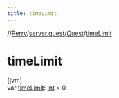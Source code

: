 ```yaml
---
title: timeLimit
---
```

//[Perry](../../../index.html)/[server.quest](../index.html)/[Quest](index.html)/[timeLimit](time-limit.html)



# timeLimit



[jvm]\
var [timeLimit](time-limit.html): [Int](https://kotlinlang.org/api/latest/jvm/stdlib/kotlin/-int/index.html) = 0




